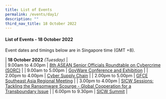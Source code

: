```yaml
---
title: List of Events
permalink: /events/day1/
description: ""
third_nav_title: 18 October 2022
---
```

#### **List of Events - 18 October 2022**

Event dates and timings below are in Singapore time (GMT +8). 

| **18 October 2022** *(Tuesday)*   |                                 
| 9.00am to 4.00pm           | [8th ASEAN Senior Officials Roundtable on Cybercrime (SORC)](/events/18-October-2022/senior-officials-roundtable-on-cybercrime/)                               |
| 9.00am to 5.00pm           | [GovWare Conference and Exhibition](/events/18-October-2022/GovWare-conference-and-exhibition/)                               |
| 2.00pm to 4.00pm           | [Cyber Supply Chain](/events/18-October-2022/cyber-supply-chain)                               |
| 2.00pm to 5.00pm              | [GFCE Southeast Asia Regional Meeting](/events/18-October-2022/GFCE)                                                                          |
| 3.00pm to 4.00pm           | [SICW Sessions: Tackling the Ransomware Scourge - Global Cooperation for a Transboundary Issue](/events/18-October-2022/tackling-the-ransomware-scourge-global-cooperation/)                               |
| 6.00pm to 9.30pm          | [SICW Summit](/events/18-October-2022/sicw-summit)                                                                 |